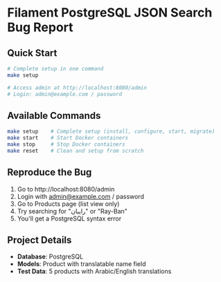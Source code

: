 # Filament PostgreSQL JSON Search Bug Report

## Quick Start

```bash
# Complete setup in one command
make setup

# Access admin at http://localhost:8080/admin
# Login: admin@example.com / password
```

## Available Commands

```bash
make setup    # Complete setup (install, configure, start, migrate)
make start    # Start Docker containers
make stop     # Stop Docker containers
make reset    # Clean and setup from scratch
```

## Reproduce the Bug

1. Go to http://localhost:8080/admin
2. Login with admin@example.com / password
3. Go to Products page (list view only)
4. Try searching for "رايبان" or "Ray-Ban"
5. You'll get a PostgreSQL syntax error

## Project Details

-   **Database**: PostgreSQL
-   **Models**: Product with translatable name field
-   **Test Data**: 5 products with Arabic/English translations
